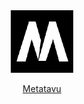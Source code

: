 

<div align="center">
    <img src="metatavu.png" alt="Logo" width="100"/><p><a href="https://www.metatavu.fi">Metatavu</a></p>
</div>
